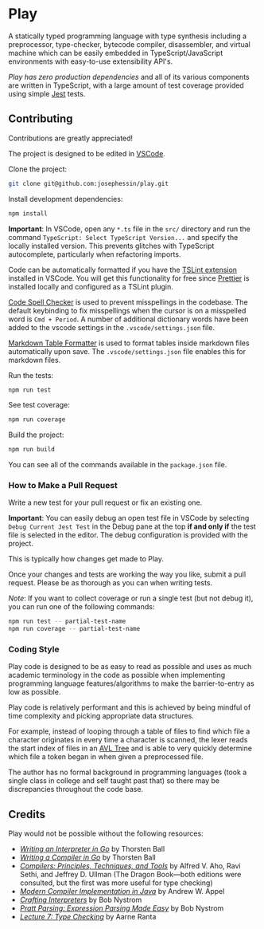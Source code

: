 # Play
A statically typed programming language with type synthesis including a preprocessor, type-checker, bytecode compiler, disassembler, and virtual machine which can be easily embedded in TypeScript/JavaScript environments with easy-to-use extensibility API's.

*Play has zero production dependencies* and all of its various components are written in TypeScript, with a large amount of test coverage provided using simple [Jest](https://jestjs.io/) tests.

## Contributing

Contributions are greatly appreciated!

The project is designed to be edited in [VSCode](https://code.visualstudio.com/).


Clone the project:

```sh
git clone git@github.com:josephessin/play.git
```

Install development dependencies:

```sh
npm install
```

**Important**: In VSCode, open any `*.ts` file in the `src/` directory and run the command `TypeScript: Select TypeScript Version...` and specify the locally installed version. This prevents glitches with TypeScript autocomplete, particularly when refactoring imports. 

Code can be automatically formatted if you have the [TSLint extension](https://marketplace.visualstudio.com/items?itemName=ms-vscode.vscode-typescript-tslint-plugin) installed in VSCode. You will get this functionality for free since [Prettier](https://prettier.io/) is installed locally and configured as a TSLint plugin.

[Code Spell Checker](https://marketplace.visualstudio.com/items?itemName=streetsidesoftware.code-spell-checker) is used to prevent misspellings in the codebase. The default keybinding to fix misspellings when the cursor is on a misspelled word is `Cmd + Period`. A number of additional dictionary words have been added to the vscode settings in the `.vscode/settings.json` file.

[Markdown Table Formatter](https://marketplace.visualstudio.com/items?itemName=fcrespo82.markdown-table-formatter) is used to format tables inside markdown files automatically upon save. The `.vscode/settings.json` file enables this for markdown files.

Run the tests:

```sh
npm run test
```

See test coverage:

```sh
npm run coverage
```

Build the project:

```sh
npm run build
```

You can see all of the commands available in the `package.json` file.

### How to Make a Pull Request

Write a new test for your pull request or fix an existing one.

**Important**: You can easily debug an open test file in VSCode by selecting `Debug Current Jest Test` in the Debug pane at the top **if and only if** the test file is selected in the editor. The debug configuration is provided with the project.

This is typically how changes get made to Play.

Once your changes and tests are working the way you like, submit a pull request. Please be as thorough as you can when writing tests.

*Note*: If you want to collect coverage or run a single test (but not debug it), you can run one of the following commands:

```sh
npm run test -- partial-test-name
npm run coverage -- partial-test-name
```

### Coding Style

Play code is designed to be as easy to read as possible and uses as much academic terminology in the code as possible when implementing programming language features/algorithms to make the barrier-to-entry as low as possible.

Play code is relatively performant and this is achieved by being mindful of time complexity and picking appropriate data structures.

For example, instead of  looping through a table of files to find which file a character originates in every time a character is scanned, the lexer reads the start index of files in an [AVL Tree](https://en.wikipedia.org/wiki/AVL_tree) and is able to very quickly determine which file a token began in when given a preprocessed file.

The author has no formal background in programming languages (took a single class in college and self taught past that) so there may be discrepancies throughout the code base.

## Credits

Play would not be possible without the following resources:

- *[Writing an Interpreter in Go](https://www.amazon.com/Writing-Interpreter-Go-Thorsten-Ball/dp/3982016118/)* by Thorsten Ball
- *[Writing a Compiler in Go](https://www.amazon.com/Writing-Compiler-Go-Thorsten-Ball/dp/398201610X/)* by Thorsten Ball
- *[Compilers: Principles, Techniques, and Tools](https://www.amazon.com/Compilers-Principles-Techniques-Alfred-Aho/dp/0201100886/)* by Alfred V. Aho, Ravi Sethi, and Jeffrey D. Ullman (The Dragon Book—both editions were consulted, but the first was more useful for type checking)
- *[Modern Compiler Implementation in Java](https://www.amazon.com/Modern-Compiler-Implementation-Andrew-Appel/dp/052182060X)* by Andrew W. Appel
- *[Crafting Interpreters](https://craftinginterpreters.com/)* by Bob Nystrom
- *[Pratt Parsing: Expression Parsing Made Easy](https://journal.stuffwithstuff.com/2011/03/19/pratt-parsers-expression-parsing-made-easy/)* by Bob Nystrom
- *[Lecture 7: Type Checking](http://www.cse.chalmers.se/edu/year/2015/course/DAT150/lectures/proglang-07.html)* by Aarne Ranta